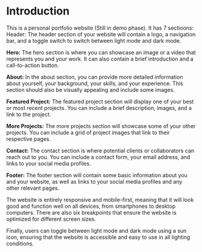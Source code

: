 # Introduction

This is a personal portfolio website (Still in demo phase). It has 7 sectioons:
Header: The header section of your website will contain a logo, a navigation bar, and a toggle switch to switch between light mode and dark mode.

**Hero:** The hero section is where you can showcase an image or a video that represents you and your work. It can also contain a brief introduction and a call-to-action button.

**About:** In the about section, you can provide more detailed information about yourself, your background, your skills, and your experience. This section should also be visually appealing and include some images.

**Featured Project:** The featured project section will display one of your best or most recent projects. You can include a brief description, images, and a link to the project.

**More Projects:** The more projects section will showcase some of your other projects. You can include a grid of project images that link to their respective pages.

**Contact:** The contact section is where potential clients or collaborators can reach out to you. You can include a contact form, your email address, and links to your social media profiles.

**Footer:** The footer section will contain some basic information about you and your website, as well as links to your social media profiles and any other relevant pages.

The website is entirely responsive and mobile-first, meaning that it will look good and function well on all devices, from smartphones to desktop computers. There are also six breakpoints that ensure the website is optimized for different screen sizes.

Finally, users can toggle between light mode and dark mode using a sun icon, ensuring that the website is accessible and easy to use in all lighting conditions.
